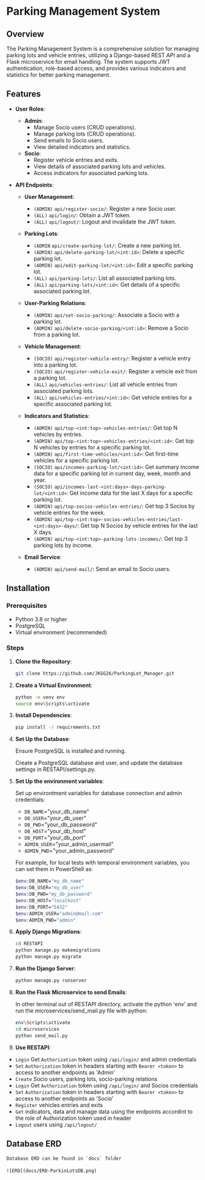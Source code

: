 # Parking Management System

## Overview

The Parking Management System is a comprehensive solution for managing parking lots and vehicle entries, utilizing a Django-based REST API and a Flask microservice for email handling. The system supports JWT authentication, role-based access, and provides various indicators and statistics for better parking management.

## Features

- **User Roles**:
  - **Admin**:
    - Manage Socio users (CRUD operations).
    - Manage parking lots (CRUD operations).
    - Send emails to Socio users.
    - View detailed indicators and statistics.
  - **Socio**:
    - Register vehicle entries and exits.
    - View details of associated parking lots and vehicles.
    - Access indicators for associated parking lots.

- **API Endpoints**:
  - **User Management**:
    - `(ADMIN)` `api/register-socio/`: Register a new Socio user.
    - `(ALL)` `api/login/`: Obtain a JWT token.
    - `(ALL)` `api/logout/`: Logout and invalidate the JWT token.
  
  - **Parking Lots**:
    - `(ADMIN` `api/create-parking-lot/`: Create a new parking lot.
    - `(ADMIN)` `api/delete-parking-lot/<int:id>`: Delete a specific parking lot.
    - `(ADMIN)` `api/edit-parking-lot/<int:id>`: Edit a specific parking lot.
    - `(ALL)` `api/parking-lots/`: List all associated parking lots.
    - `(ALL)` `api/parking-lots/<int:id>`: Get details of a specific associated parking lot.

  - **User-Parking Relations**:
    - `(ADMIN)` `api/set-socio-parking/`: Associate a Socio with a parking lot.
    - `(ADMIN)` `api/delete-socio-parking/<int:id>`: Remove a Socio from a parking lot.
  
  - **Vehicle Management**:
    - `(SOCIO)` `api/register-vehicle-entry/`: Register a vehicle entry into a parking lot.
    - `(SOCIO)` `api/register-vehicle-exit/`: Register a vehicle exit from a parking lot.
    - `(ALL)` `api/vehicles-entries/`: List all vehicle entries from associated parking lots.
    - `(ALL)` `api/vehicles-entries/<int:id>`: Get vehicle entries for a specific associated parking lot.

  - **Indicators and Statistics**:
    - `(ADMIN)` `api/top-<int:top>-vehicles-entries/`: Get top N vehicles by entries.
    - `(ADMIN)` `api/top-<int:top>-vehicles-entries/<int:id>`: Get top N vehicles by entries for a specific parking lot.
    - `(ADMIN)` `api/first-time-vehicles/<int:id>`: Get first-time vehicles for a specific parking lot.
    - `(SOCIO)` `api/incomes-parking-lot/<int:id>`: Get summary income data for a specific parking lot in current day, week, month and year.
    - `(SOCIO)` `api/incomes-last-<int:days>-days-parking-lot/<int:id>`: Get income data for the last X days for a specific parking lot.
    - `(ADMIN)` `api/top-socios-vehicles-entries/`: Get top 3 Socios by vehicle entries for the week.
    - `(ADMIN)` `api/top-<int:top>-socios-vehicles-entries/last-<int:days>-days/`: Get top N Socios by vehicle entries for the last X days.
    - `(ADMIN)` `api/top-<int:top>-parking-lots-incomes/`: Get top 3 parking lots by income.

  - **Email Service**:
    - `(ADMIN)` `api/send-mail/`: Send an email to Socio users.

## Installation

### Prerequisites

- Python 3.8 or higher
- PostgreSQL
- Virtual environment (recommended)

### Steps

1. **Clone the Repository**:
    ```bash
    git clone https://github.com/JKGG26/ParkingLot_Manager.git
    ```

2. **Create a Virtual Environment**:
    ```bash
    python -m venv env
    source env\Scripts\activate
    ```

3. **Install Dependencies**:
    ```bash
    pip install -r requirements.txt
    ```

4. **Set Up the Database**:

    Ensure PostgreSQL is installed and running.

    Create a PostgreSQL database and user, and update the database settings in RESTAPI/settings.py.

5. **Set Up the environment variables**:

    Set up environtment variables for database connection and admin credentials:

    - `DB_NAME`="your_db_name"
    - `DB_USER`="your_db_user"
    - `DB_PWD`="your_db_password"
    - `DB_HOST`="your_db_host"
    - `DB_PORT`="your_db_port"
    - `ADMIN_USER`="your_admin_usermail"
    - `ADMIN_PWD`="your_admin_password"

    For example, for local tests with temporal environment variables, you can set them in PowerShell as:

    ```bash
    $env:DB_NAME="my_db_name"
    $env:DB_USER="my_db_user"
    $env:DB_PWD="my_db_password"
    $env:DB_HOST="localhost"
    $env:DB_PORT="5432"
    $env:ADMIN_USER="admin@mail.com"
    $env:ADMIN_PWD="admin"
    ```

6. **Apply Django Migrations**:

    ```bash
    cd RESTAPI
    python manage.py makemigrations
    python manage.py migrate
    ```

7. **Run the Django Server**:
    ```bash
    python manage.py runserver
    ```

8. **Run the Flask Microservice to send Emails**:

    In other terminal out of RESTAPI directory, activate the python 'env' and run the microservices/send_mail.py file with python:

    ```bash
    env\Scripts\activate
    cd microservices
    python send_mail.py
    ```

9. **Use RESTAPI**:

  - `Login` Get `Authorization` token using `/api/login/` and admin credentials
  - `Set` `Authorization` token in headers starting with `Bearer <token>` to access to another endpoints as 'Admin'
  - `Create` Socio users, parking lots, socio-parking relations
  - `Login` Get `Authorization` token using `/api/login/` and Socios credentials
  - `Set` `Authorization` token in headers starting with `Bearer <token>` to access to another endpoints as 'Socio'
  - `Register` vehicles entries and exits
  - `Get` indicators, data and manage data using the endpoints accordint to the role of Authorization token used in header
  - `Logout` users using `/api/logout/`

  ## Database ERD

    Database ERD can be found in `docs` folder

    ![ERD](docs/ERD-ParkinLotsDB.png)